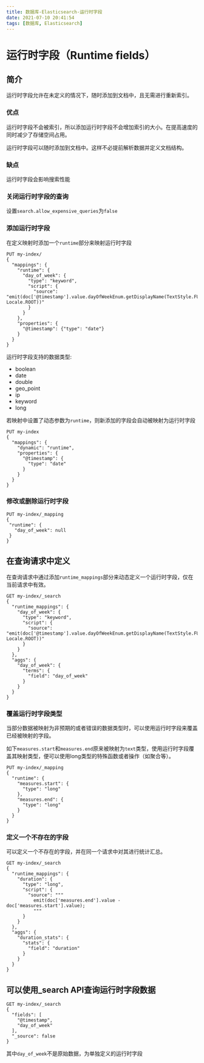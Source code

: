 ```yaml
---
title: 数据库-Elasticsearch-运行时字段
date: 2021-07-10 20:41:54
tags: [数据库, Elasticsearch]
---
```


# 运行时字段（Runtime fields）

## 简介

运行时字段允许在未定义的情况下，随时添加到文档中，且无需进行重新索引。

### 优点

运行时字段不会被索引，所以添加运行时字段不会增加索引的大小。在提高速度的同时减少了存储空间占用。

运行时字段可以随时添加到文档中。这样不必提前解析数据并定义文档结构。

### 缺点

运行时字段会影响搜索性能

### 关闭运行时字段的查询

设置`search.allow_expensive_queries`为`false`

### 添加运行时字段

在定义映射时添加一个`runtime`部分来映射运行时字段

```console
PUT my-index/
{
  "mappings": {
    "runtime": {
      "day_of_week": {
        "type": "keyword",
        "script": {
          "source": "emit(doc['@timestamp'].value.dayOfWeekEnum.getDisplayName(TextStyle.FULL, Locale.ROOT))"
        }
      }
    },
    "properties": {
      "@timestamp": {"type": "date"}
    }
  }
}
```

运行时字段支持的数据类型:

- boolean
- date
- double
- geo_point
- ip
- keyword
- long

若映射中设置了动态参数为`runtime`，则新添加的字段会自动被映射为运行时字段

```console
PUT my-index
{
  "mappings": {
    "dynamic": "runtime",
    "properties": {
      "@timestamp": {
        "type": "date"
      }
    }
  }
}
```

### 修改或删除运行时字段

```
PUT my-index/_mapping
{
 "runtime": {
   "day_of_week": null
 }
}
```

## 在查询请求中定义

在查询请求中通过添加`runtime_mappings`部分来动态定义一个运行时字段，仅在当前请求中有效。

```
GET my-index/_search
{
  "runtime_mappings": {
    "day_of_week": {
      "type": "keyword",
      "script": {
        "source": "emit(doc['@timestamp'].value.dayOfWeekEnum.getDisplayName(TextStyle.FULL, Locale.ROOT))"
      }
    }
  },
  "aggs": {
    "day_of_week": {
      "terms": {
        "field": "day_of_week"
      }
    }
  }
}
```

### 覆盖运行时字段类型

当部分数据被映射为非预期的或者错误的数据类型时，可以使用运行时字段来覆盖已经被映射的字段。

如下`measures.start`和`measures.end`原来被映射为`text`类型，使用运行时字段覆盖其映射类型，便可以使用long类型的特殊函数或者操作（如聚合等）。

```console
PUT my-index/_mapping
{
  "runtime": {
    "measures.start": {
      "type": "long"
    },
    "measures.end": {
      "type": "long"
    }
  }
}
```

### 定义一个不存在的字段

可以定义一个不存在的字段，并在同一个请求中对其进行统计汇总。

```console
GET my-index/_search
{
  "runtime_mappings": {
    "duration": {
      "type": "long",
      "script": {
        "source": """
          emit(doc['measures.end'].value - doc['measures.start'].value);
          """
      }
    }
  },
  "aggs": {
    "duration_stats": {
      "stats": {
        "field": "duration"
      }
    }
  }
}
```

## 可以使用_search API查询运行时字段数据

```
GET my-index/_search
{
  "fields": [
    "@timestamp",
    "day_of_week"
  ],
  "_source": false
}
```

其中`day_of_week`不是原始数据，为单独定义的运行时字段

